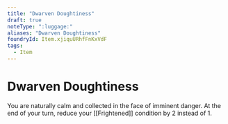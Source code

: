 ```yaml
---
title: "Dwarven Doughtiness"
draft: true
noteType: ":luggage:"
aliases: "Dwarven Doughtiness"
foundryId: Item.xjiquURhfFnKxVdF
tags:
  - Item
---
```


# Dwarven Doughtiness

You are naturally calm and collected in the face of imminent danger. At the end of your turn, reduce your [[Frightened]] condition by 2 instead of 1.
